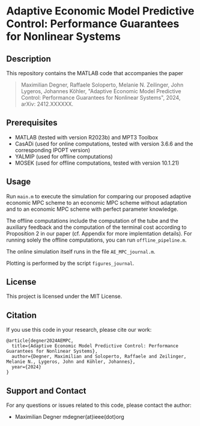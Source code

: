 # Adaptive Economic Model Predictive Control: Performance Guarantees for Nonlinear Systems

## Description

This repository contains the MATLAB code that accompanies the paper 
> Maximilian Degner, Raffaele Soloperto, Melanie N. Zeilinger, John Lygeros, Johannes Köhler, "Adaptive Economic Model Predictive Control: Performance Guarantees for Nonlinear Systems", 2024, arXiv: 2412.XXXXXX.


## Prerequisites

- MATLAB (tested with version R2023b) and MPT3 Toolbox
- CasADi (used for online computations, tested with version 3.6.6 and the corresponding IPOPT version)
- YALMIP (used for offline computations)
- MOSEK (used for offline computations, tested with version 10.1.21)

## Usage

Run `main.m` to execute the simulation for comparing our proposed adaptive economic MPC scheme to an economic MPC scheme without adaptation and to an economic MPC scheme with perfect parameter knowledge.

The offline computations include the computation of the tube and the auxiliary feedback and the computation of the terminal cost according to Proposition 2 in our paper (cf. Appendix for more implemtation details).
For running solely the offline computations, you can run `offline_pipeline.m`.

The online simulation itself runs in the file `AE_MPC_journal.m`.

Plotting is performed by the script `figures_journal`.

## License

This project is licensed under the MIT License.

## Citation

If you use this code in your research, please cite our work:

```text
@article{degner2024AEMPC,
  title={Adaptive Economic Model Predictive Control: Performance Guarantees for Nonlinear Systems},
  author={Degner, Maximilian and Soloperto, Raffaele and Zeilinger, Melanie N., Lygeros, John and Köhler, Johannes},
  year={2024}
}
```
  
## Support and Contact

For any questions or issues related to this code, please contact the author:

- Maximilian Degner mdegner(at)ieee(dot)org